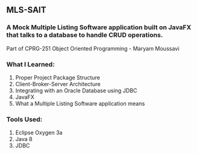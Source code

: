 ## MLS-SAIT

### A Mock Multiple Listing Software application built on JavaFX that talks to a database to handle CRUD operations. 
Part of CPRG-251 Object Oriented Programming - Maryam Moussavi

### What I Learned:
1. Proper Project Package Structure
2. Client-Broker-Server Architecture
3. Integrating with an Oracle Database using JDBC
4. JavaFX
5. What a Multiple Listing Software application means


### Tools Used: 
1. Eclipse Oxygen 3a
2. Java 8
3. JDBC 
